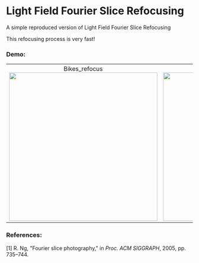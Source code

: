 # Light Field Fourier Slice Refocusing
A simple reproduced version of Light Field Fourier Slice Refocusing

This refocusing process is very fast!

### Demo:
<table>
    <tr>
    <td ><center>Bikes_refocus<img src="https://github.com/GilbertRC/Light-Field-Fourier-Slice-Refocusing-hlfx_version/blob/master/Bikes_refocus.gif" width="400"></center></td>
    <td ><center>Bikes_refocusFFT<img src="https://github.com/GilbertRC/Light-Field-Fourier-Slice-Refocusing-hlfx_version/blob/master/Bikes_refocusFFT.gif" width="400"></center></td>
    </tr>
</table>

### References:
[1] R. Ng, "Fourier slice photography," in *Proc. ACM SIGGRAPH*, 2005, pp. 735–744.
